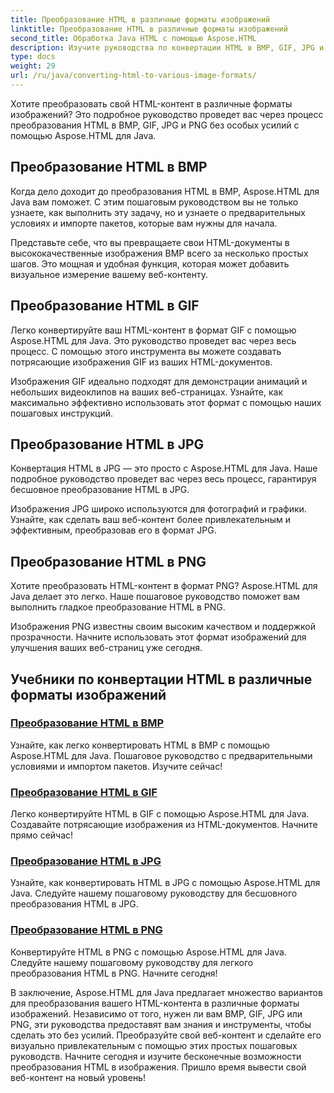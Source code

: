 ```yaml
---
title: Преобразование HTML в различные форматы изображений
linktitle: Преобразование HTML в различные форматы изображений
second_title: Обработка Java HTML с помощью Aspose.HTML
description: Изучите руководства по конвертации HTML в BMP, GIF, JPG и PNG без усилий с Aspose.HTML для Java. Создавайте потрясающие изображения из HTML-документов.
type: docs
weight: 29
url: /ru/java/converting-html-to-various-image-formats/
---
```


Хотите преобразовать свой HTML-контент в различные форматы изображений? Это подробное руководство проведет вас через процесс преобразования HTML в BMP, GIF, JPG и PNG без особых усилий с помощью Aspose.HTML для Java. 

## Преобразование HTML в BMP

Когда дело доходит до преобразования HTML в BMP, Aspose.HTML для Java вам поможет. С этим пошаговым руководством вы не только узнаете, как выполнить эту задачу, но и узнаете о предварительных условиях и импорте пакетов, которые вам нужны для начала.

Представьте себе, что вы превращаете свои HTML-документы в высококачественные изображения BMP всего за несколько простых шагов. Это мощная и удобная функция, которая может добавить визуальное измерение вашему веб-контенту.

## Преобразование HTML в GIF

Легко конвертируйте ваш HTML-контент в формат GIF с помощью Aspose.HTML для Java. Это руководство проведет вас через весь процесс. С помощью этого инструмента вы можете создавать потрясающие изображения GIF из ваших HTML-документов.

Изображения GIF идеально подходят для демонстрации анимаций и небольших видеоклипов на ваших веб-страницах. Узнайте, как максимально эффективно использовать этот формат с помощью наших пошаговых инструкций.

## Преобразование HTML в JPG

Конвертация HTML в JPG — это просто с Aspose.HTML для Java. Наше подробное руководство проведет вас через весь процесс, гарантируя бесшовное преобразование HTML в JPG.

Изображения JPG широко используются для фотографий и графики. Узнайте, как сделать ваш веб-контент более привлекательным и эффективным, преобразовав его в формат JPG.

## Преобразование HTML в PNG

Хотите преобразовать HTML-контент в формат PNG? Aspose.HTML для Java делает это легко. Наше пошаговое руководство поможет вам выполнить гладкое преобразование HTML в PNG.

Изображения PNG известны своим высоким качеством и поддержкой прозрачности. Начните использовать этот формат изображений для улучшения ваших веб-страниц уже сегодня.

## Учебники по конвертации HTML в различные форматы изображений
### [Преобразование HTML в BMP](./convert-html-to-bmp/)
Узнайте, как легко конвертировать HTML в BMP с помощью Aspose.HTML для Java. Пошаговое руководство с предварительными условиями и импортом пакетов. Изучите сейчас!
### [Преобразование HTML в GIF](./convert-html-to-gif/)
Легко конвертируйте HTML в GIF с помощью Aspose.HTML для Java. Создавайте потрясающие изображения из HTML-документов. Начните прямо сейчас!
### [Преобразование HTML в JPG](./convert-html-to-jpg/)
Узнайте, как конвертировать HTML в JPG с помощью Aspose.HTML для Java. Следуйте нашему пошаговому руководству для бесшовного преобразования HTML в JPG.
### [Преобразование HTML в PNG](./convert-html-to-png/)
Конвертируйте HTML в PNG с помощью Aspose.HTML для Java. Следуйте нашему пошаговому руководству для легкого преобразования HTML в PNG. Начните сегодня!

В заключение, Aspose.HTML для Java предлагает множество вариантов для преобразования вашего HTML-контента в различные форматы изображений. Независимо от того, нужен ли вам BMP, GIF, JPG или PNG, эти руководства предоставят вам знания и инструменты, чтобы сделать это без усилий. Преобразуйте свой веб-контент и сделайте его визуально привлекательным с помощью этих простых пошаговых руководств. Начните сегодня и изучите бесконечные возможности преобразования HTML в изображения. Пришло время вывести свой веб-контент на новый уровень!